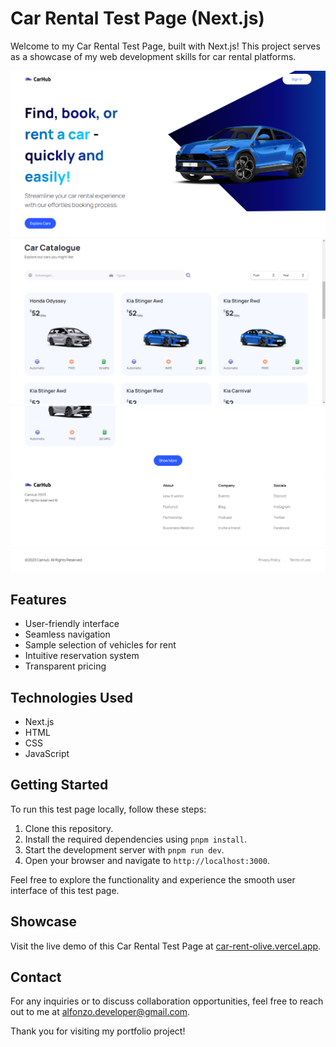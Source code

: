 # Car Rental Test Page (Next.js)

Welcome to my Car Rental Test Page, built with Next.js! This project serves as a showcase of my web development skills for car rental platforms. 

![page hero section](/public/showgit.png)
![car catalogue section](/public/showgit2.png)
![footer section](/public/showgit3.png)

## Features

- User-friendly interface
- Seamless navigation
- Sample selection of vehicles for rent
- Intuitive reservation system
- Transparent pricing

## Technologies Used

- Next.js
- HTML
- CSS
- JavaScript

## Getting Started

To run this test page locally, follow these steps:

1. Clone this repository.
2. Install the required dependencies using `pnpm install`.
3. Start the development server with `pnpm run dev`.
4. Open your browser and navigate to `http://localhost:3000`.

Feel free to explore the functionality and experience the smooth user interface of this test page.

## Showcase

Visit the live demo of this Car Rental Test Page at [car-rent-olive.vercel.app](https://car-rent-olive.vercel.app).

## Contact

For any inquiries or to discuss collaboration opportunities, feel free to reach out to me at [alfonzo.developer@gmail.com](mailto:alfonzo.developer@gmail.com).

Thank you for visiting my portfolio project!